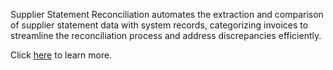 Supplier Statement Reconciliation automates the extraction and comparison of supplier statement data with system records, categorizing invoices to streamline the reconciliation process and address discrepancies efficiently.

Click <a href="https://success.medius.com/documentation/user_guide/supplier_conversations/#statement-reconciliation" target="_blank">here</a> to learn more.

<ActivateModule deploymentTask="Statement_Reconciliation_in_Production" />
